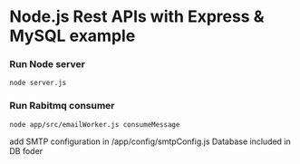# Node.js Rest APIs with Express & MySQL example

### Run Node server
```
node server.js
```


### Run Rabitmq consumer
```
node app/src/emailWorker.js consumeMessage
```
add SMTP configuration in /app/config/smtpConfig.js
Database included in DB foder


